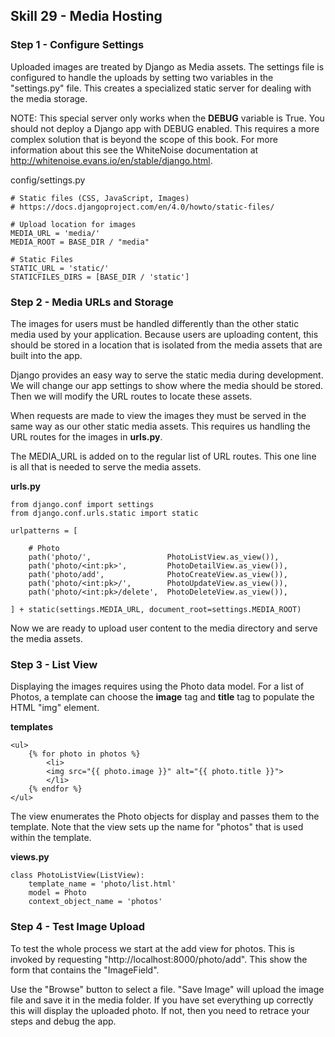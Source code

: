 ## Skill 29 - Media Hosting


### Step 1 - Configure Settings

Uploaded images are treated by Django as Media assets.  The settings file is configured to handle
the uploads by setting two variables in the "settings.py" file.  This creates a specialized static
server for dealing with the media storage.  

NOTE: This special server only works when the **DEBUG** variable is True. You should not deploy a
Django app with DEBUG enabled. This requires a more complex solution that is beyond the scope of 
this book.  For more information about this see the WhiteNoise documentation at 
http://whitenoise.evans.io/en/stable/django.html.


config/settings.py

    # Static files (CSS, JavaScript, Images)
    # https://docs.djangoproject.com/en/4.0/howto/static-files/

    # Upload location for images
    MEDIA_URL = 'media/'
    MEDIA_ROOT = BASE_DIR / "media"

    # Static Files
    STATIC_URL = 'static/'
    STATICFILES_DIRS = [BASE_DIR / 'static']



### Step 2 - Media URLs and Storage

The images for users must be handled differently than the other static media
used by your application. Because users are uploading content, this should be
stored in a location that is isolated from the media assets that are built into
the app.

Django provides an easy way to serve the static media during development.
We will change our app settings to show where the media should be stored.
Then we will modify the URL routes to locate these assets.

When requests are made to view the images they must be served in the same
way as our other static media assets. This requires us handling the URL routes
for the images in **urls.py**.

The MEDIA_URL is added on to the regular list of URL routes. This one line
is all that is needed to serve the media assets.


**urls.py**

    from django.conf import settings
    from django.conf.urls.static import static

    urlpatterns = [

        # Photo
        path('photo/',                 PhotoListView.as_view()),
        path('photo/<int:pk>',         PhotoDetailView.as_view()),
        path('photo/add',              PhotoCreateView.as_view()),
        path('photo/<int:pk>/',        PhotoUpdateView.as_view()),
        path('photo/<int:pk>/delete',  PhotoDeleteView.as_view()),

    ] + static(settings.MEDIA_URL, document_root=settings.MEDIA_ROOT)


Now we are ready to upload user content to the media directory and serve
the media assets.



### Step 3 - List View

Displaying the images requires using the Photo data model. For a list of Photos,
a template can choose the **image** tag and **title** tag to populate the HTML
"img" element.

**templates**

    <ul>
        {% for photo in photos %}
            <li>
            <img src="{{ photo.image }}" alt="{{ photo.title }}">
            </li>
        {% endfor %}
    </ul>  


The view enumerates the Photo objects for display and passes them to the template. Note that the
view sets up the name for "photos" that is used within the template.

**views.py**

    class PhotoListView(ListView):
        template_name = 'photo/list.html'
        model = Photo
        context_object_name = 'photos'



### Step 4 - Test Image Upload

To test the whole process we start at the add view for photos.  This is invoked by requesting
"http://localhost:8000/photo/add".  This show the form that contains the "ImageField".

Use the "Browse" button to select a file. "Save Image" will upload the image file and save it in
the media folder.  If you have set everything up correctly this will display the uploaded photo.
If not, then you need to retrace your steps and debug the app.


